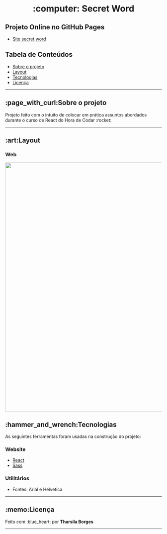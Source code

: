  <h1 align="center">:computer: Secret Word</h1>
 
 <h2>Projeto Online no GitHub Pages</h2>
 <ul>
  <li><a href="https://tharsila.github.io/secret-word/"> Site secret word</a></li>
 </ul>
 
 <h2>Tabela de Conteúdos</h2>
  <ul>
   <li><a href="#sobre-o-projeto">Sobre o projeto</a></li>
   <li><a href="#layout">Layout</a></li>
   <li><a href="#tecnologias">Tecnologias</a></li>
   <li><a href="#licença">Licença</a></li>
  </ul>
  
<hr>
 
<h2 id="sobre-o-projeto"> :page_with_curl:Sobre o projeto</h2>
<p>Projeto feito com o intuito de colocar em prática assuntos abordados durante o curso de React do Hora de Codar :rocket:<p>
<hr>
 
 <h2 id="layout">:art:Layout</h2>

 <h3>Web</h3>
 
<div align="center">
  <img align="center" src ="https://user-images.githubusercontent.com/89864249/169607594-48d4223f-9b7c-44a7-8359-1d8f3b9ea596.PNG" width="800px"/>
</div>

 
<h2 id="tecnologias">:hammer_and_wrench:Tecnologias</h2>
<p>As seguintes ferramentas foram usadas na construção do projeto:</p>
 
<h3>Website</h3>
<ul>
 <li><a href="https://pt-br.reactjs.org/">React</a></li>
 <li><a href="https://sass-lang.com/">Sass</a></li>
 
</ul>
 
<h3>Utilitários</h3>
<ul>
 <li><p>Fontes: Arial e Helvetica</p></li>
</ul>

<hr>
 
<h2 id="licença">:memo:Licença</h2>
<p> Feito com :blue_heart: por <strong>Tharsila Borges</strong></p>

<hr>
